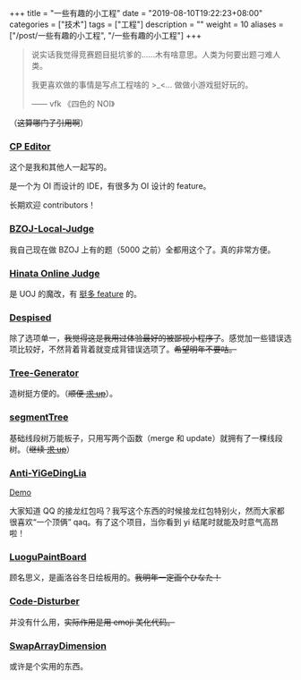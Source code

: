 +++
title = "一些有趣的小工程"
date = "2019-08-10T19:22:23+08:00"
categories = ["技术"]
tags = ["工程"]
description = ""
weight = 10
aliases = ["/post/一些有趣的小工程", "/一些有趣的小工程"]
+++


> 说实话我觉得竞赛题目挺坑爹的……木有啥意思。人类为何要出题刁难人类。
>
> 我更喜欢做的事情是写点工程啥的 >_<... 做做小游戏挺好玩的。
>
> —— vfk 《四色的 NOI》

（~~这算哪门子引用啊~~）

<!--more-->

### [CP Editor](https://cpeditor.github.io)

这个是我和其他人一起写的。

是一个为 OI 而设计的 IDE，有很多为 OI 设计的 feature。

长期欢迎 contributors！

### [BZOJ-Local-Judge](https://github.com/ouuan/BZOJ-Local-Judge)

我自己现在做 BZOJ 上有的题（5000 之前）全都用这个了。真的非常方便。

### [Hinata Online Judge](https://github.com/ouuan/Hinata-Online-Judge)

是 UOJ 的魔改，有 [挺多 feature](https://github.com/ouuan/Hinata-Online-Judge/issues/1) 的。

### [Despised](https://github.com/ouuan/Despised)

除了选项单一，~~我觉得这是我用过体验最好的被鄙视小程序了~~。感觉加一些错误选项比较好，不然背着背着就变成背错误选项了。~~希望明年不要咕。~~

### [Tree-Generator](https://github.com/ouuan/Tree-Generator)

造树挺方便的。（~~顺便 [求 up](http://codeforces.com/blog/entry/68835)~~）。

### [segmentTree](https://github.com/ouuan/segmentTree)

基础线段树万能板子，只用写两个函数（merge 和 update）就拥有了一棵线段树。（~~继续 [求 up](https://codeforces.com/blog/entry/70467)~~）

### [Anti-YiGeDingLia](https://github.com/ouuan/Anti-YiGeDingLia)

[Demo](/antiyigedinglia)

大家知道 QQ 的接龙红包吗？我写这个东西的时候接龙红包特别火，然而大家都很喜欢“一个顶俩” qaq。有了这个项目，当你看到 yi 结尾时就能及时意气高昂啦！

### [LuoguPaintBoard](https://github.com/ouuan/LuoguPaintBoard)

顾名思义，是画洛谷冬日绘板用的。~~我明年一定画个ひなた！~~

### [Code-Disturber](https://github.com/ouuan/Code-Disturber)

并没有什么用，~~实际作用是用 emoji 美化代码。~~

### [SwapArrayDimension](https://github.com/ouuan/SwapArrayDimension)

或许是个实用的东西。
